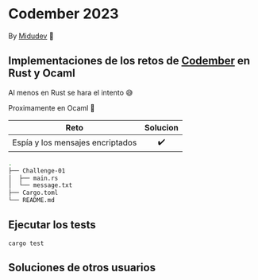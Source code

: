 
# Codember 2023

By [Midudev](https://github.com/midudev) :space_invader:

## Implementaciones de los retos de [Codember](https://codember.dev/) en Rust y Ocaml

Al menos en Rust se hara el intento :sweat_smile:

Proximamente en Ocaml 🐫

|                           Reto                           |      Solucion      |
| :------------------------------------------------------: | :----------------: |
|     Espía y los mensajes encriptados            				 | :heavy_check_mark: |

```sh
.
├── Challenge-01
│  ├── main.rs
│  └── message.txt
├── Cargo.toml
└── README.md
```

## Ejecutar los tests

```
cargo test
```

## Soluciones de otros usuarios
